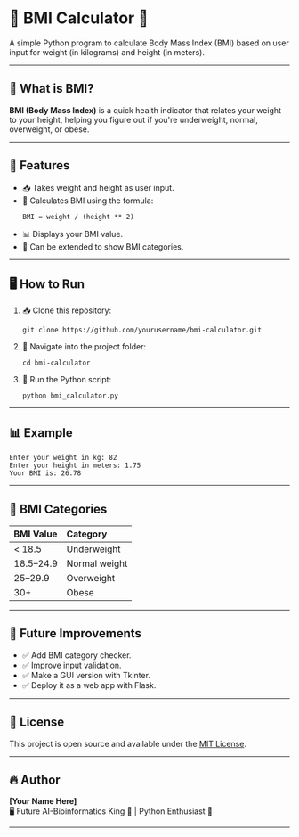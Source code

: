 # 📏 BMI Calculator 🧮

A simple Python program to calculate Body Mass Index (BMI) based on user input for weight (in kilograms) and height (in meters).

---

## 📌 What is BMI?

**BMI (Body Mass Index)** is a quick health indicator that relates your weight to your height, helping you figure out if you're underweight, normal, overweight, or obese.

---

## 🚀 Features

- 📥 Takes weight and height as user input.
- 🧮 Calculates BMI using the formula:
  ```
  BMI = weight / (height ** 2)
  ```
- 📊 Displays your BMI value.
- 📝 Can be extended to show BMI categories.

---

## 🖥️ How to Run

1. 📥 Clone this repository:
   ```
   git clone https://github.com/yourusername/bmi-calculator.git
   ```
2. 📂 Navigate into the project folder:
   ```
   cd bmi-calculator
   ```
3. 🏃 Run the Python script:
   ```
   python bmi_calculator.py
   ```

---

## 📊 Example

```
Enter your weight in kg: 82
Enter your height in meters: 1.75
Your BMI is: 26.78
```

---

## 📌 BMI Categories

| BMI Value | Category    |
|:------------|:----------------|
| < 18.5       | Underweight |
| 18.5–24.9  | Normal weight |
| 25–29.9     | Overweight |
| 30+         | Obese        |

---

## 📌 Future Improvements

- ✅ Add BMI category checker.
- ✅ Improve input validation.
- ✅ Make a GUI version with Tkinter.
- ✅ Deploy it as a web app with Flask.

---

## 📜 License

This project is open source and available under the [MIT License](LICENSE).

---

## 🔥 Author

**[Your Name Here]**  
🖥️ Future AI-Bioinformatics King 👑 | Python Enthusiast 🐍  

---
